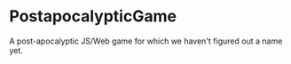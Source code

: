 PostapocalypticGame
===================

A post-apocalyptic JS/Web game for which we haven't figured out a name yet. 
